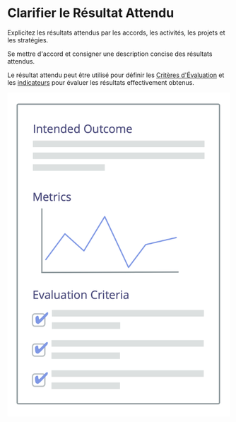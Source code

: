 # Clarifier le Résultat Attendu

<summary>
Explicitez les résultats attendus par les accords, les activités, les projets et les stratégies.
</summary>

Se mettre d'accord et consigner une description concise des résultats attendus.

Le résultat attendu peut être utilisé pour définir les [Critères d'Évaluation](section:evaluation-criteria) et les [indicateurs](glossary:metric) pour évaluer les résultats effectivement obtenus.

![Résultats attendus et critères d'évaluation](img/templates/outcome-and-criteria.png)